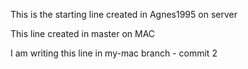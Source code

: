 This is the starting line created in Agnes1995 on server

This line created in master on MAC

I am writing this line in my-mac branch - commit 2